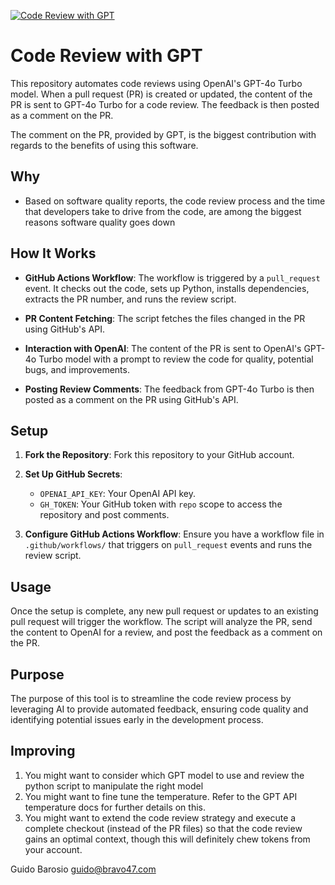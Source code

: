 [![Code Review with GPT](https://github.com/gubaros/ai-cr/actions/workflows/cia.yml/badge.svg)](https://github.com/gubaros/ai-cr/actions/workflows/cia.yml)

# Code Review with GPT

This repository automates code reviews using OpenAI's GPT-4o Turbo model. When a pull request (PR) is created or updated, the content of the PR is sent to GPT-4o Turbo for a code review. The feedback is then posted as a comment on the PR.

The comment on the PR, provided by GPT, is the biggest contribution with regards to the benefits of using this software. 

## Why 

- Based on software quality reports, the code review process and the time that developers take to drive from the code, are among the biggest reasons software quality goes down

## How It Works

- **GitHub Actions Workflow**: The workflow is triggered by a `pull_request` event. It checks out the code, sets up Python, installs dependencies, extracts the PR number, and runs the review script.

- **PR Content Fetching**: The script fetches the files changed in the PR using GitHub's API.

- **Interaction with OpenAI**: The content of the PR is sent to OpenAI's GPT-4o Turbo model with a prompt to review the code for quality, potential bugs, and improvements.

- **Posting Review Comments**: The feedback from GPT-4o Turbo is then posted as a comment on the PR using GitHub's API.

## Setup

1. **Fork the Repository**: Fork this repository to your GitHub account.

2. **Set Up GitHub Secrets**:
   - `OPENAI_API_KEY`: Your OpenAI API key.
   - `GH_TOKEN`: Your GitHub token with `repo` scope to access the repository and post comments.

3. **Configure GitHub Actions Workflow**: Ensure you have a workflow file in `.github/workflows/` that triggers on `pull_request` events and runs the review script.

## Usage

Once the setup is complete, any new pull request or updates to an existing pull request will trigger the workflow. The script will analyze the PR, send the content to OpenAI for a review, and post the feedback as a comment on the PR.

## Purpose

The purpose of this tool is to streamline the code review process by leveraging AI to provide automated feedback, ensuring code quality and identifying potential issues early in the development process.

## Improving 

1. You might want to consider which GPT model to use and review the python script to manipulate the right model 
2. You might want to fine tune the temperature. Refer to the GPT API temperature docs for further details on this. 
3. You might want to extend the code review strategy and execute a complete checkout (instead of the PR files) so that the code review gains an optimal context, though this will definitely chew tokens from your account. 

Guido Barosio <guido@bravo47.com>
